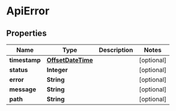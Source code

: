 

# ApiError

## Properties

Name | Type | Description | Notes
------------ | ------------- | ------------- | -------------
**timestamp** | [**OffsetDateTime**](OffsetDateTime.md) |  |  [optional]
**status** | **Integer** |  |  [optional]
**error** | **String** |  |  [optional]
**message** | **String** |  |  [optional]
**path** | **String** |  |  [optional]



